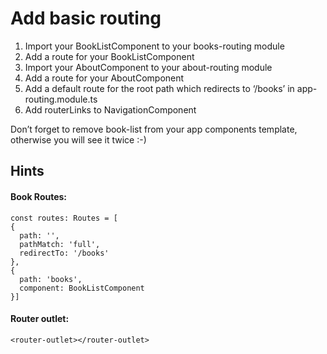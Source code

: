 # Add basic routing
1. Import your BookListComponent to your books-routing module
2. Add a route for your BookListComponent
3. Import your AboutComponent to your about-routing module
4. Add a route for your AboutComponent
5. Add a default route for the root path which redirects to ‘/books’ in app-routing.module.ts
6. Add routerLinks to NavigationComponent

Don’t forget to remove book-list from your app components template, otherwise you will see it twice :-)

## Hints

#### Book Routes:

```
const routes: Routes = [
{
  path: '',
  pathMatch: 'full',
  redirectTo: '/books'
},
{
  path: 'books',
  component: BookListComponent
}]
```

#### Router outlet:

`<router-outlet></router-outlet>`
